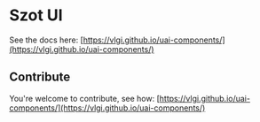 # Szot UI

See the docs here: [https://vlgi.github.io/uai-components/](https://vlgi.github.io/uai-components/)

## Contribute

You're welcome to contribute, see how:
[https://vlgi.github.io/uai-components/](https://vlgi.github.io/uai-components/)
